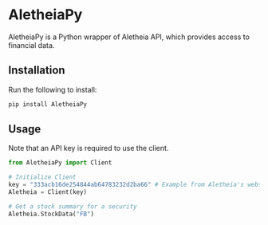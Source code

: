 # AletheiaPy

AletheiaPy is a Python wrapper of Aletheia API, which provides access to financial data.

## Installation

Run the following to install:

```python
pip install AletheiaPy
```

## Usage

Note that an API key is required to use the client.

```python
from AletheiaPy import Client

# Initialize Client
key = "333acb16de254844ab64783232d2ba66" # Example from Aletheia's website
Aletheia = Client(key)

# Get a stock summary for a security
Aletheia.StockData("FB")
```